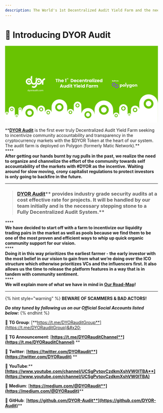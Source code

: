 ```yaml
---
description: The World's 1st Decentralized Audit Yield Farm and the need for having one!
---
```


# 📖 Introducing DYOR Audit

![The need for the World’s 1st Decentralized Audit Yield Farm!](<.gitbook/assets/DYOR Audit - Medium Banner 2.jpg>)

****[**DYOR Audit**](https://dyoraudit.com)** is the first ever truly Decentralized Audit Yield Farm seeking to incentivize community accountability and transparency in the cryptocurrency markets with the $DYOR Token at the heart of our system. The audit farm is deployed on Polygon (formerly Matic Network).**\
****\
**After getting our hands burnt by rug pulls in the past, we realize the need to organize and channelize the effort of the community towards self accountability of the markets with #DYOR as the incentive. Waiting around for slow moving, crony capitalist regulations to protect investors is only going to backfire in the future.**

****

> ### [**DYOR Audit**](https://dyoraudit.com)** provides industry grade security audits at a cost effective rate for projects. It will be handled by our team initially and is the necessary stepping stone to a Fully Decentralized Audit System.**

****\
**We have decided to start off with a farm to incentivize our liquidity trading pairs in the market as well as pools because we find them to be one of the most proven and efficient ways to whip up quick organic community support for our vision.**\
****\
**Doing it in this way prioritizes the earliest farmer - the early investor with the most belief in our vision to gain from what we’re doing over the ICO structure which otherwise prioritizes VCs and the influencers first. It also allows us the time to release the platform features in a way that is in tandem with community sentiment.**\
****\
**We will explain more of what we have in mind in **[**Our Road-Map**](https://dyor-audit.gitbook.io/dyor-audit/our-road-map)**!**

****

{% hint style="warning" %}
**BEWARE OF SCAMMERS & BAD ACTORS!**

_**Do stay tuned by following us on our Official Social Accounts listed below:**_
{% endhint %}

📲 **TG Group**: [**https://t.me/DYORauditGroup**](https://t.me/DYORauditGroup)&#x20;

📲 **TG Announcement**: [**https://t.me/DYORauditChannel**](https://t.me/DYORauditChannel)** **

📲 **Twitter**: [**https://twitter.com/DYORaudit**](https://twitter.com/DYORaudit)** **

📲 **YouTube**:** **[**https://www.youtube.com/channel/UCSgPvtqvCzdkmXshVW0lTBA**](https://www.youtube.com/channel/UCSgPvtqvCzdkmXshVW0lTBA)****

📲 **Medium**: [**https://medium.com/@DYORaudit**](https://medium.com/@DYORaudit)****

📲 **GitHub**: [**https://github.com/DYOR-Audit**](https://github.com/DYOR-Audit)****
